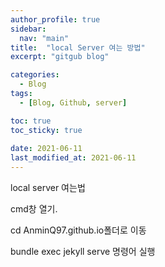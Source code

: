 ```yaml
---
author_profile: true
sidebar:
  nav: "main"
title:  "local Server 여는 방법"
excerpt: "gitgub blog"

categories:
  - Blog
tags:
  - [Blog, Github, server]

toc: true
toc_sticky: true
 
date: 2021-06-11
last_modified_at: 2021-06-11
---
```


local server 여는법

cmd창 열기.

cd AnminQ97.github.io폴더로 이동

bundle exec jekyll serve 명령어 실행